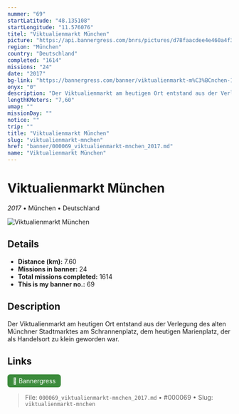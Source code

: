 ```yaml
---
nummer: "69"
startLatitude: "48.135108"
startLongitude: "11.576076"
titel: "Viktualienmarkt München"
picture: "https://api.bannergress.com/bnrs/pictures/d78faacdee4e460a4f3aecd6f6df5ff0"
region: "München"
country: "Deutschland"
completed: "1614"
missions: "24"
date: "2017"
bg-link: "https://bannergress.com/banner/viktualienmarkt-m%C3%BCnchen-14f4"
onyx: "0"
description: "Der Viktualienmarkt am heutigen Ort entstand aus der Verlegung des alten Münchner Stadtmarktes am Schrannenplatz, dem heutigen Marienplatz, der als Handelsort zu klein geworden war."
lengthKMeters: "7,60"
umap: ""
missionDay: ""
notice: ""
trip: ""
title: "Viktualienmarkt München"
slug: "viktualienmarkt-mnchen"
href: "banner/000069_viktualienmarkt-mnchen_2017.md"
name: "Viktualienmarkt München"
---
```

# Viktualienmarkt München

*2017* • München • Deutschland

![Viktualienmarkt München](https://api.bannergress.com/bnrs/pictures/d78faacdee4e460a4f3aecd6f6df5ff0)



## Details
- **Distance (km):** 7.60
- **Missions in banner:** 24
- **Total missions completed:** 1614
- **This is my banner no.:** 69



## Description
Der Viktualienmarkt am heutigen Ort entstand aus der Verlegung des alten Münchner Stadtmarktes am Schrannenplatz, dem heutigen Marienplatz, der als Handelsort zu klein geworden war.



## Links
<a href="https://bannergress.com/banner/viktualienmarkt-m%C3%BCnchen-14f4" target="_blank" style="display:inline-block;margin-right:8px;padding:6px 12px;background:#3c8b3c;color:#fff;text-decoration:none;border-radius:6px;">🔗 Bannergress</a>



> File: `000069_viktualienmarkt-mnchen_2017.md`
> • #000069
> • Slug: `viktualienmarkt-mnchen`
